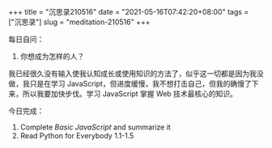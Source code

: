 +++
title = "沉思录210516"
date = "2021-05-16T07:42:20+08:00"
tags = ["沉思录"]
slug = "meditation-210516"
+++

每日自问：

1. 你想成为怎样的人？

我已经很久没有输入使我认知成长或使用知识的方法了，似乎这一切都是因为我没做，我只是在学习 JavaScript，但进度缓慢，我不想打击自己，但我的确慢了下来，所以我要加快步伐。学习 JavaScript 掌握 Web 技术最核心的知识。

今日完成：

1. Complete _Basic JavaScript_ and summarize it
2. Read Python for Everybody 1.1-1.5
